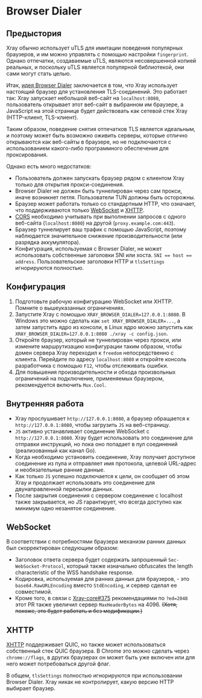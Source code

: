# Browser Dialer

<Badge text="БЕТА" type="warning"/> <Badge text="v1.4.1+" type="warning"/>

## Предыстория

Xray обычно использует uTLS для имитации поведения популярных браузеров, и им
можно управлять с помощью настройки `fingerprint`. Однако отпечатки, создаваемые
uTLS, являются несовершенной копией реальных, и поскольку uTLS является
популярной библиотекой, они сами могут стать целью.

Итак,
[идея Browser Dialer](https://github.com/v2ray/discussion/issues/754#issuecomment-647934994)
заключается в том, что Xray использует настоящий браузер для установления
TLS-соединений. Это работает так: Xray запускает небольшой веб-сайт на
`localhost:8080`, пользователь открывает этот веб-сайт в выбранном им браузере,
а JavaScript на этой странице будет действовать как сетевой стек Xray
(HTTP-клиент, TLS-клиент).

Таким образом, поведение снятия отпечатков TLS является идеальным, и поэтому
может быть возможно оживить серверы, которые отлично открываются как веб-сайты в
браузере, но не подключаются с использованием какого-либо программного
обеспечения для проксирования.

Однако есть много недостатков:

- Пользователь должен запускать браузер рядом с клиентом Xray только для
  открытия прокси-соединения.
- Browser Dialer не должен быть туннелирован через сам прокси, иначе возникнет
  петля. Пользователи TUN должны быть осторожны.
- Браузер может работать только со стандартным HTTP, что означает, что
  поддерживаются только [WebSocket](../../transports/websocket.md) и
  [XHTTP](https://github.com/XTLS/Xray-core/discussions/4113#discussioncomment-11468947).
- [CORS](https://developer.mozilla.org/en-US/docs/Web/HTTP/CORS) необходимо
  учитывать при выполнении запросов с одного веб-сайта (`localhost:8080`) на
  другой (`proxy.example.com:443`).
- Браузер туннелирует ваш трафик с помощью JavaScript, поэтому наблюдается
  значительное снижение производительности (или разрядка аккумулятора).
- Конфигурация, используемая с Browser Dialer, не может использовать собственные
  заголовки SNI или хоста. `SNI == host == address`. Пользовательские заголовки
  HTTP и `tlsSettings` игнорируются полностью.

## Конфигурация

1. Подготовьте рабочую конфигурацию WebSocket или XHTTP. Помните о вышеуказанных
   ограничениях.
2. Запустите Xray с помощью `XRAY_BROWSER_DIALER=127.0.0.1:8080`. В Windows это
   можно сделать как `set XRAY_BROWSER_DIALER=...`, а затем запустить ядро из
   консоли, в Linux ядро можно запустить как
   `XRAY_BROWSER_DIALER=127.0.0.1:8080 ./xray -c config.json`.
3. Откройте браузер, который не туннелирован через прокси, или измените
   маршрутизацию конфигурации таким образом, чтобы домен сервера Xray переходил
   к `freedom` непосредственно с клиента. Перейдите по адресу `localhost:8080` и
   откройте консоль разработчика с помощью `F12`, чтобы отслеживать ошибки.
4. Для повышения производительности и обхода произвольных ограничений на
   подключение, применяемых браузером, рекомендуется включить `Mux.Cool`.

## Внутренняя работа

- Xray прослушивает `http://127.0.0.1:8080`, а браузер обращается к
  `http://127.0.0.1:8080`, чтобы загрузить `JS` на веб-страницу.
- `JS` активно устанавливает соединение WebSocket с `http://127.0.0.1:8080`.
  Xray будет использовать это соединение для отправки инструкций, но пока оно
  попадает в пул соединений (реализованный как канал Go).
- Когда необходимо установить соединение, Xray получает доступное соединение из
  пула и отправляет имя протокола, целевой URL-адрес и необязательные ранние
  данные.
- Как только `JS` успешно подключается к цели, он сообщает об этом Xray и
  продолжает использовать это соединение для двунаправленной пересылки данных.
- После закрытия соединения с сервером соединение с localhost также закрывается,
  но JS гарантирует, что всегда доступно как минимум одно незанятое соединение.

## WebSocket

<Badge text="v1.4.1+" type="warning"/>

В соответствии с потребностями браузера механизм ранних данных был
скорректирован следующим образом:

- Заголовок ответа сервера будет содержать запрошенный `Sec-WebSocket-Protocol`,
  который также изначально obfuscates the length characteristic of the WSS
  handshake response.
- Кодировка, используемая для ранних данных для браузеров, - это
  `base64.RawURLEncoding` вместо `StdEncoding`, и сервер сделал ее совместимой.
- Кроме того, в связи с
  [Xray-core#375](https://github.com/XTLS/Xray-core/pull/375) рекомендациями по
  `?ed=2048` этот PR также увеличил сервер `MaxHeaderBytes` на 4096. ~~(Хотя,
  похоже, это будет работать и без модификации.)~~

## XHTTP

<Badge text="v1.8.19+" type="warning"/>

[XHTTP](https://github.com/XTLS/Xray-core/discussions/4113#discussioncomment-11468947)
поддерживает QUIC, но также может использоваться собственный стек QUIC браузера.
В Chrome это можно сделать через `chrome://flags`, в других браузерах он может
быть уже включен или для него может потребоваться другой флаг.

В общем, `tlsSettings` полностью игнорируются при использовании Browser Dialer.
Xray никак не контролирует, какую версию HTTP выбирает браузер.
